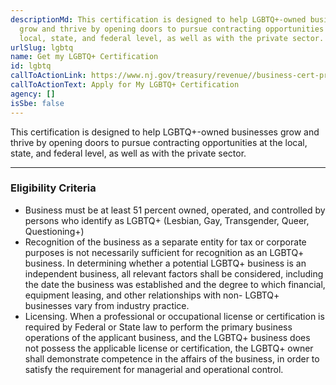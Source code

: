 ```yaml
---
descriptionMd: This certification is designed to help LGBTQ+-owned businesses
  grow and thrive by opening doors to pursue contracting opportunities at the
  local, state, and federal level, as well as with the private sector.
urlSlug: lgbtq
name: Get my LGBTQ+ Certification
id: lgbtq
callToActionLink: https://www.nj.gov/treasury/revenue//business-cert-program.shtml
callToActionText: Apply for My LGBTQ+ Certification
agency: []
isSbe: false
---
```

This certification is designed to help LGBTQ+-owned businesses grow and thrive by opening doors to pursue contracting opportunities at the local, state, and federal level, as well as with the private sector.

---
### Eligibility Criteria
* Business must be at least 51 percent owned, operated, and controlled by persons who identify as LGBTQ+ (Lesbian, Gay, Transgender, Queer, Questioning+)
* Recognition of the business as a separate entity for tax or corporate purposes is not necessarily sufficient for recognition as an LGBTQ+ business. In determining whether a potential LGBTQ+ business is an independent business, all relevant factors shall be considered, including the date the business was established and the degree to which financial, equipment leasing, and other relationships with non- LGBTQ+ businesses vary from industry practice.
* Licensing. When a professional or occupational license or certification is required by Federal or State law to perform the primary business operations of the applicant business, and the LGBTQ+ business does not possess the applicable license or certification, the LGBTQ+ owner shall demonstrate competence in the affairs of the business, in order to satisfy the requirement for managerial and operational control.